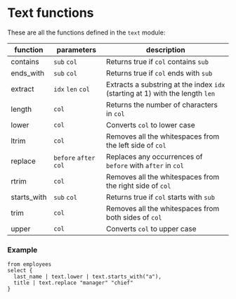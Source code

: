 # Text functions

These are all the functions defined in the `text` module:

| function    | parameters             | description                                                                   |
| ----------- | ---------------------- | ----------------------------------------------------------------------------- |
| contains    | `sub` `col`            | Returns true if `col` contains `sub`                                          |
| ends_with   | `sub` `col`            | Returns true if `col` ends with `sub`                                         |
| extract     | `idx` `len` `col`      | Extracts a substring at the index `idx` (starting at 1) with the length `len` |
| length      | `col`                  | Returns the number of characters in `col`                                     |
| lower       | `col`                  | Converts `col` to lower case                                                  |
| ltrim       | `col`                  | Removes all the whitespaces from the left side of `col`                       |
| replace     | `before` `after` `col` | Replaces any occurrences of `before` with `after` in `col`                    |
| rtrim       | `col`                  | Removes all the whitespaces from the right side of `col`                      |
| starts_with | `sub` `col`            | Returns true if `col` starts with `sub`                                       |
| trim        | `col`                  | Removes all the whitespaces from both sides of `col`                          |
| upper       | `col`                  | Converts `col` to upper case                                                  |

### Example

```prql
from employees
select {
  last_name | text.lower | text.starts_with("a"),
  title | text.replace "manager" "chief"
}
```
